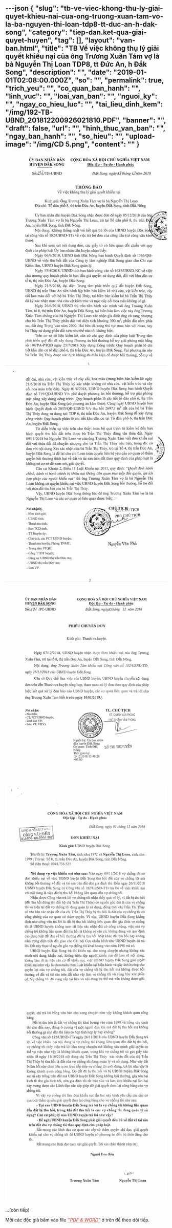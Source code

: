 ---json
{
    "slug": "tb-ve-viec-khong-thu-ly-giai-quyet-khieu-nai-cua-ong-truong-xuan-tam-vo-la-ba-nguyen-thi-loan-tdp8-tt-duc-an-h-dak-song",
    "category": "tiep-dan.ket-qua-giai-quyet-huyen",
    "tag": [],
    "layout": "van-ban.html",
    "title": "TB Về việc không thụ lý giải quyết khiếu nại của ông Trương Xuân Tám vợ là bà Nguyễn Thị Loan TDP8, tt Đức An, h Đắk Song",
    "description": "",
    "date": "2019-01-01T02:08:00.000Z",
    "so": "",
    "permalink": true,
    "trich_yeu": "",
    "co_quan_ban_hanh": "",
    "linh_vuc": "",
    "loai_van_ban": "",
    "nguoi_ky": "",
    "ngay_co_hieu_luc": "",
    "tai_lieu_dinh_kem": "/img/192-TB-UBND_201812200926021810.PDF",
    "banner": "",
    "draft": false,
    "url": "",
    "hinh_thuc_van_ban": "",
    "ngay_ban_hanh": "",
    "so_hieu": "",
    "upload-image": "/img/CD 5.png",
    "__content__": ""
}
---
<p><img alt="" src="/img/CD 1.png" /></p>

<p><img alt="" src="/img/CD 2.png" /></p>

<p><img alt="" src="/img/CD 3.png" /></p>

<p><img alt="" src="/img/CD 4.png" /></p>

<p><img alt="" src="/img/CD 5.png" /></p>

<p>...(c&ograve;n tiếp)</p>

<p>Mời c&aacute;c độc giả bấm v&agrave;o file <span style="color:#c0392b"><u><em>&#39;&#39;PDF &amp; WORD&quot;</em></u></span> ở tr&ecirc;n để theo d&otilde;i tiếp.</p>
